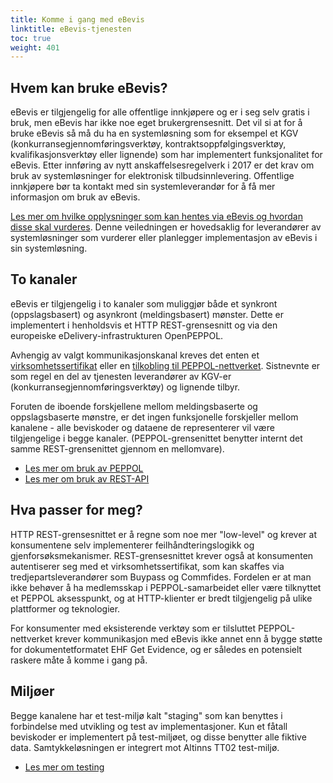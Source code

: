 ```yaml
---
title: Komme i gang med eBevis
linktitle: eBevis-tjenesten
toc: true
weight: 401
---
```


## Hvem kan bruke eBevis?

eBevis er tilgjengelig for alle offentlige innkjøpere og er i seg selv gratis i bruk, men eBevis har ikke noe eget brukergrensesnitt. Det vil si at for å bruke eBevis så må du ha en systemløsning som for eksempel et KGV (konkurransegjennomføringsverktøy, kontraktsoppfølgingsverktøy, kvalifikasjonsverktøy eller lignende) som har implementert funksjonalitet for eBevis. Etter innføring av nytt anskaffelsesregelverk i 2017 er det krav om bruk av systemløsninger for elektronisk tilbudsinnlevering. Offentlige innkjøpere bør ta kontakt med sin systemleverandør for å få mer informasjon om bruk av eBevis.

[Les mer om hvilke opplysninger som kan hentes via eBevis og hvordan disse skal vurderes](https://www.anskaffelser.no/anskaffelsesprosessen/anskaffelsesprosessen-steg-steg/konkurransegjennomforing/velge-tilbud-og-innga-avtale/vurdere-kvalifikasjoner/ebevis).
Denne veiledningen er hovedsaklig for leverandører av systemløsninger som vurderer eller planlegger implementasjon av eBevis i sin systemløsning.

## To kanaler

eBevis er tilgjengelig i to kanaler som muliggjør både et synkront (oppslagsbasert) og asynkront (meldingsbasert) mønster. Dette er implementert i henholdsvis et HTTP REST-grensesnitt og via den europeiske eDelivery-infrastrukturen OpenPEPPOL.

Avhengig av valgt kommunikasjonskanal kreves det enten et [virksomhetssertifikat](../bruke-rest-api/#autentisering-og-autorisasjon) eller en [tilkobling til PEPPOL-nettverket](../bruke-gjennom-peppol). Sistnevnte er som regel en del av tjenesten leverandører av KGV-er (konkurransegjennomføringsverktøy) og lignende tilbyr.

Foruten de iboende forskjellene mellom meldingsbaserte og oppslagsbaserte mønstre, er det ingen funksjonelle forskjeller mellom kanalene - alle beviskoder og dataene de representerer vil være tilgjengelige i begge kanaler. (PEPPOL-grensenittet benytter internt det samme REST-grensenittet gjennom en mellomvare).

* [Les mer om bruk av PEPPOL](../bruke-gjennom-peppol)
* [Les mer om bruk av REST-API](../bruke-rest-api)

## Hva passer for meg?

HTTP REST-grensesnittet er å regne som noe mer "low-level" og krever at konsumentene selv implementerer feilhåndteringslogikk og gjenforsøksmekanismer. REST-grensesnittet krever også at konsumenten autentiserer seg med et virksomhetssertifikat, som kan skaffes via tredjepartsleverandører som Buypass og Commfides. Fordelen er at man ikke behøver å ha medlemsskap i PEPPOL-samarbeidet eller være tilknyttet et PEPPOL aksesspunkt, og at HTTP-klienter er bredt tilgjengelig på ulike plattformer og teknologier.

For konsumenter med eksisterende verktøy som er tilsluttet PEPPOL-nettverket krever kommunikasjon med eBevis ikke annet enn å bygge støtte for dokumentetformatet EHF Get Evidence, og er således en potensielt raskere måte å komme i gang på.

## Miljøer

Begge kanalene har et test-miljø kalt "staging" som kan benyttes i forbindelse med utvikling og test av implementasjoner. Kun et fåtall beviskoder er implementert på test-miljøet, og disse benytter alle fiktive data. Samtykkeløsningen er integrert mot Altinns TT02 test-miljø.

* [Les mer om testing](../testing)
